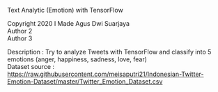 Text Analytic (Emotion) with TensorFlow  
  
Copyright 2020  I Made Agus Dwi Suarjaya  
				Author 2  
				Author 3  
  
Description     : Try to analyze Tweets with TensorFlow and classify into 5 emotions (anger, happiness, sadness, love, fear)  
Dataset source  : https://raw.githubusercontent.com/meisaputri21/Indonesian-Twitter-Emotion-Dataset/master/Twitter_Emotion_Dataset.csv